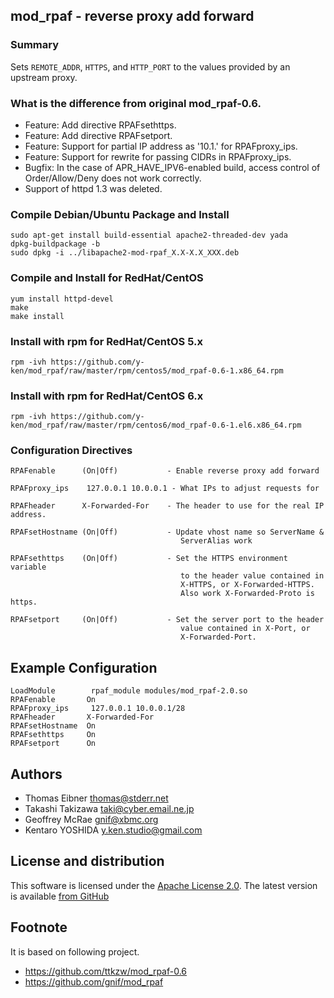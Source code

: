 ## mod_rpaf - reverse proxy add forward

### Summary

Sets `REMOTE_ADDR`, `HTTPS`, and `HTTP_PORT` to the values provided by an upstream proxy.

### What is the difference from original mod_rpaf-0.6.

* Feature: Add directive RPAFsethttps.
* Feature: Add directive RPAFsetport.
* Feature: Support for partial IP address as '10.1.' for RPAFproxy_ips.
* Feature: Support for rewrite for passing CIDRs in RPAFproxy_ips.
* Bugfix: In the case of APR_HAVE_IPV6-enabled build, access control of Order/Allow/Deny does not work correctly.
* Support of httpd 1.3 was deleted.

### Compile Debian/Ubuntu Package and Install

    sudo apt-get install build-essential apache2-threaded-dev yada
    dpkg-buildpackage -b
    sudo dpkg -i ../libapache2-mod-rpaf_X.X-X.X_XXX.deb

### Compile and Install for RedHat/CentOS

    yum install httpd-devel
    make
    make install

### Install with rpm for RedHat/CentOS 5.x

    rpm -ivh https://github.com/y-ken/mod_rpaf/raw/master/rpm/centos5/mod_rpaf-0.6-1.x86_64.rpm

### Install with rpm for RedHat/CentOS 6.x

    rpm -ivh https://github.com/y-ken/mod_rpaf/raw/master/rpm/centos6/mod_rpaf-0.6-1.el6.x86_64.rpm

### Configuration Directives

    RPAFenable      (On|Off)           - Enable reverse proxy add forward

    RPAFproxy_ips    127.0.0.1 10.0.0.1 - What IPs to adjust requests for

    RPAFheader      X-Forwarded-For    - The header to use for the real IP address.

    RPAFsetHostname (On|Off)           - Update vhost name so ServerName & 
                                          ServerAlias work

    RPAFsethttps    (On|Off)           - Set the HTTPS environment variable
                                          to the header value contained in
                                          X-HTTPS, or X-Forwarded-HTTPS.
                                          Also work X-Forwarded-Proto is https.

    RPAFsetport     (On|Off)           - Set the server port to the header
                                          value contained in X-Port, or
                                          X-Forwarded-Port.

## Example Configuration

    LoadModule        rpaf_module modules/mod_rpaf-2.0.so
    RPAFenable       On
    RPAFproxy_ips     127.0.0.1 10.0.0.1/28
    RPAFheader       X-Forwarded-For
    RPAFsetHostname  On
    RPAFsethttps     On
    RPAFsetport      On
  
## Authors

* Thomas Eibner <thomas@stderr.net>
* Takashi Takizawa <taki@cyber.email.ne.jp>
* Geoffrey McRae <gnif@xbmc.org>
* Kentaro YOSHIDA <y.ken.studio@gmail.com>

## License and distribution

This software is licensed under the [Apache License 2.0](http://www.apache.org/licenses/LICENSE-2.0). The
latest version is available [from GitHub](http://github.com/y-ken/mod_rpaf)

## Footnote

It is based on following project.
* https://github.com/ttkzw/mod_rpaf-0.6
* https://github.com/gnif/mod_rpaf
